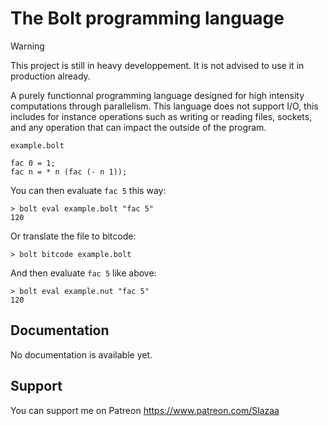 # The Bolt programming language
> [!WARNING]
> This project is still in heavy developpement. It is not advised to use it in production already.

A purely functionnal programming language designed for high intensity
computations through parallelism. This language does not support I/O, this 
includes for instance operations such as writing or reading files, sockets, and
any operation that can impact the outside of the program.

`example.bolt`
```bolt
fac 0 = 1;
fac n = * n (fac (- n 1));
```

You can then evaluate `fac 5` this way:
```
> bolt eval example.bolt "fac 5"
120
```

Or translate the file to bitcode:
```
> bolt bitcode example.bolt
```

And then evaluate `fac 5` like above:
```
> bolt eval example.nut "fac 5"
120
```

## Documentation
No documentation is available yet.

## Support
You can support me on Patreon
https://www.patreon.com/Slazaa
